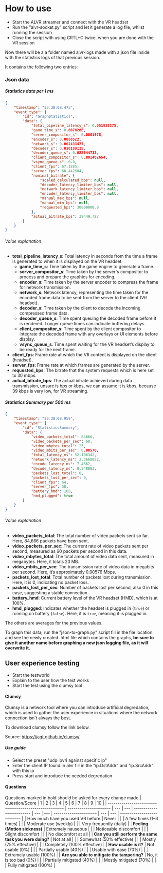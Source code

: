 # How to use
- Start the ALVR streamer and connect with the VR headset
- Run the "alvr-socket.py" script and let it generate a log file, whilst running the session
- Close the script with using CRTL+C twice, when you are done with the VR session
  
Now there will be a a folder named alvr-logs made with a json file inside with the statistics logs of that previous session.

It contains the following two entries:
### Json data
##### Statistics data per 1 ms
```json
{ 
    "timestamp": "23:38:08.475", 
    "event_type": { 
        "id": "GraphStatistics", 
        "data": { 
            "total_pipeline_latency_s": 0.051938575, 
            "game_time_s": 0.0078286, 
            "server_compositor_s": 0.0001978, 
            "encoder_s": 0.0068522, 
            "network_s": 0.002433477, 
            "decoder_s": 0.010199115, 
            "decoder_queue_s": 0.022944732, 
            "client_compositor_s": 0.001482654, 
            "vsync_queue_s": 0.0, 
            "client_fps": 67.1885, 
            "server_fps": 60.442684, 
            "nominal_bitrate": { 
                "scaled_calculated_bps": null, 
                "decoder_latency_limiter_bps": null, 
                "network_latency_limiter_bps": null, 
                "encoder_latency_limiter_bps": null, 
                "manual_max_bps": null, 
                "manual_min_bps": null, 
                "requested_bps": 30000000.0 
            }, 
            "actual_bitrate_bps": 39449.727 
        } 
    } 
} 
```
###### Value explanation


- **total_pipeline_latency_s**: Total latency in seconds from the time a frame is generated to when it is displayed on the VR headset.
  - **game_time_s**: Time taken by the game engine to generate a frame.
  - **server_compositor_s**: Time taken by the server's compositor to process and prepare the graphics for encoding.
  - **encoder_s**: Time taken by the server encoder to compress the frame for network transmission.
  - **network_s**: Network latency, representing the time taken for the encoded frame data to be sent from the server to the client (VR headset).
  - **decoder_s**: Time taken by the client to decode the incoming compressed frame data.
  - **decoder_queue_s**: Time spent queuing the decoded frame before it is rendered. Longer queue times can indicate buffering delays.
  - **client_compositor_s**: Time spent by the client compositor to integrate the decoded frame with any overlays or UI elements before display.
  - **vsync_queue_s**: Time spent waiting for the VR headset’s display to be ready for the next frame.
- **client_fps**: Frame rate at which the VR content is displayed on the client (headset).
- **server_fps**: Frame rate at which frames are generated by the server.
- **requested_bps**: The bitrate that the system requests which is here set to 30 mbps.
- **actual_bitrate_bps**: The actual bitrate achieved during data transmission, unsure is bps or kbps, we can assume it is kbps, because 39 kbps is very low, for VR streaming.

##### Statistics Summary per 500 ms
```json
{ 
    "timestamp": "23:38:08.959", 
    "event_type": { 
        "id": "StatisticsSummary", 
        "data": { 
            "video_packets_total": 84666, 
            "video_packets_per_sec": 60, 
            "video_mbytes_total": 23, 
            "video_mbits_per_sec": 0.00576, 
            "total_latency_ms": 52.106342, 
            "network_latency_ms": 2.3668852, 
            "encode_latency_ms": 7.4662, 
            "decode_latency_ms": 8.548883, 
            "packets_lost_total": 0, 
            "packets_lost_per_sec": 0, 
            "client_fps": 64, 
            "server_fps": 58, 
            "battery_hmd": 100, 
            "hmd_plugged": true 
        } 
    } 
} 
```
###### Value explanation
- **video_packets_total**: The total number of video packets sent so far. Here, 84,666 packets have been sent.
- **video_packets_per_sec**: The current rate of video packets sent per second, measured as 60 packets per second in this data.
- **video_mbytes_total**: The total amount of video data sent, measured in megabytes. Here, it totals 23 MB.
- **video_mbits_per_sec**: The transmission rate of video data in megabits per second. Here, it’s approximately 0.00576 Mbps.
- **packets_lost_total**: Total number of packets lost during transmission. Here, it is 0, indicating no packet loss.
- **packets_lost_per_sec**: Number of packets lost per second, also 0 in this case, suggesting a stable connection.
- **battery_hmd**: Current battery level of the VR headset (HMD), which is at 100%.
- **hmd_plugged**: Indicates whether the headset is plugged in (`true`) or running on battery (`false`). Here, it is `true`, meaning it is plugged in.

The others are averages for the previous values.


To graph this data, run the "json-to-graph.py" script fill in the file location and see the newly created .html file which contains the graphs, <b>be sure to give it another name before graphing a new json logging file, as it will overwrite it.</b>


## User experience testing
- Start the testworld
- Explain to the user how the test works
- Start the test using the clumsy tool

#### Clumsy
Clumsy is a network tool where you can introduce artificial degredation, which is used to gather the user experience in situations where the network connection isn't always the best.

To download clumsy follow the link below.

Source: https://jagt.github.io/clumsy/

##### Use guide
- Select the preset "udp ipv4 against specific ip"
- Enter the client IP found in alvr fill in the "ip.DstAddr" and "ip.SrcAddr" with this ip
- Press start and introduce the needed degredation 


#### Questions
Questions marked in bold should be asked for every change made
| Question/Score                                          | 1                      | 2   | 3   | 4                         | 5   | 6   | 7                      | 8   | 9   | 10                          |
| ------------------------------------------------------- | ---------------------- | --- | --- | ------------------------- | --- | --- | ---------------------- | --- | --- | --------------------------- |
| How much have you used VR before                        | Never                  |     |     | A few times (1–3 times)   |     |     | Moderate use (weekly)  |     |     | Very frequently (daily)     |
| **Feeling (Motion sickness)**                           | Extremely nauseous     |     |     | Noticeable discomfort     |     |     | Slight discomfort      |     |     | No discomfort at all        |
| **Can you still perform the same task you were doing?** | Not at all             |     |     | Somewhat (50% effective)  |     |     | Mostly (75% effective) |     |     | Completely (100% effective) |
| **How usable is it?**                                   | Not usable (0%)        |     |     | Partially usable (40%)    |     |     | Usable with ease (70%) |     |     | Extremely usable (100%)     |
| **Are you able to mitigate the tampering?**             | No, it is too bad (0%) |     |     | Partially mitigated (40%) |     |     | Mostly mitigated (70%) |     |     | Fully mitigated (100%)      |

